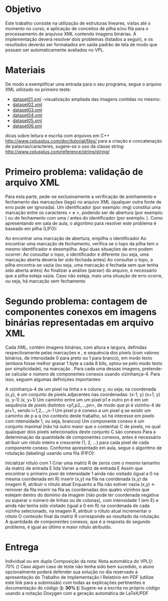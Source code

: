 # Objetivo

Este trabalho consiste na utilização de estruturas lineares, vistas até o momento no curso, e aplicação de conceitos de pilha
e/ou fila para o processamento de arquivos XML contendo imagens binárias. A implementação deverá resolver dois problemas
(listados a seguir), e os resultados deverão ser formatados em saída padrão de tela de modo que possam ser automaticamente 
avaliados no VPL.

# Materiais

De modo a exemplificar uma entrada para o seu programa, segue o arquivo XML utilizado no primeiro teste:

- [dataset01.xml](https://moodle.ufsc.br/pluginfile.php/2735418/mod_resource/content/1/dataset01.xml)
  -visualização ampliada das imagens contidas no mesmo:
- [dataset02.xml](https://moodle.ufsc.br/pluginfile.php/2753879/mod_resource/content/2/dataset02.xml)
- [dataset03.xml](https://moodle.ufsc.br/pluginfile.php/2753881/mod_resource/content/2/dataset03.xml)
- [dataset04.xml](https://moodle.ufsc.br/pluginfile.php/2753881/mod_resource/content/2/dataset04.xml)
- [dataset05.xml](https://moodle.ufsc.br/pluginfile.php/2753881/mod_resource/content/2/dataset05.xml)
- [dataset06.xml](https://moodle.ufsc.br/pluginfile.php/2753881/mod_resource/content/2/dataset06.xml)

dicas sobre leitura e escrita com arquivos em C++
http://www.cplusplus.com/doc/tutorial/files/
para a criação e concatenação de palavras/caracteres, sugere-se o uso da classe string:
http://www.cplusplus.com/reference/string/string/
# Primeiro problema: validação de arquivo XML

Para esta parte, pede-se exclusivamente a verificação de aninhamento e fechamento das marcações (tags) no arquivo XML (qualquer outra fonte de erro pode ser ignorada). Um identificador (por exemplo: img) constitui uma marcação entre os caracteres < e >, podendo ser de abertura (por exemplo: <img>) ou de fechamento com uma / antes do identificador (por exemplo: </img>). Como apresentando em sala de aula, o algoritmo para resolver este problema é baseado em pilha (LIFO):

Ao encontrar uma marcação de abertura, empilha o identificador
Ao encontrar uma marcação de fechamento, verifica se o topo da pilha tem o mesmo identificador e desempilha. Aqui duas situações de erro podem ocorrer:
Ao consultar o topo, o identificador é diferente (ou seja, uma marcação aberta deveria ter sido fechada antes)
Ao consultar o topo, a pilha encontra-se vazia (ou seja, uma marcação é fechada sem que tenha sido aberta antes)
Ao finalizar a análise (parser) do arquivo, é necessário que a pilha esteja vazia. Caso não esteja, mais uma situação de erro ocorre, ou seja, há marcação sem fechamento
# Segundo problema: contagem de componentes conexos em imagens binárias representadas em arquivo XML

Cada XML, contém imagens binárias, com altura e largura, definidas respectivamente pelas marcações <height> e <width>, e sequência dos pixels (com valores binários, de intensidade 0 para preto ou 1 para branco), em modo texto (embora fosse melhor gravar 1 byte a cada 8 bits, optou-se pelo modo texto por simplicidade), na marcação <data>. Para cada uma dessas imagens, pretende-se calcular o número de componentes conexos usando vizinhança-4. Para isso, seguem algumas definições importantes:

A vizinhança-4 de um pixel na linha x e coluna y, ou seja, na coordenada (x,y), é um conjunto de pixels adjacentes nas coordenadas:
(x-1, y)
(x+1, y)
(x, y-1)
(x, y+1)
Um caminho entre um um pixel p1 e outro pn é em um sequência de pixels distintos <p1,p2,...,pn>, de modo que pi é vizinho-4 de pi+1., sendo i=1,2,...,n-1
Um pixel p é conexo a um pixel q se existir um caminho de p a q (no contexto deste trabalho, só há interesse em pixels com intensidade 1, ou seja, brancos)
Um componente conexo é um conjunto maximal (não há outro maior que o contenha) C de pixels, no qual quaisquer dois pixels selecionados deste conjunto C são conexos
Para a determinação da quantidade de componentes conexos, antes é necessário atribuir um rótulo inteiro e crescente (1, 2, ...) para cada pixel de cada componente conexo. Conforme apresentado em aula, segue o algoritmo de rotulação (labeling) usando uma fila (FIFO):

Inicializar rótulo com 1
Criar uma matriz R de zeros com o mesmo tamanho da matriz de entrada E lida
Varrer a matriz de entrada E
Assim que encontrar o primeiro pixel de intensidade 1 ainda não visitado (igual a 0 na mesma coordenada em R)
inserir (x,y) na fila
na coordenada (x,y) da imagem R, atribuir o rótulo atual
Enquanto a fila não estiver vazia
(x,y) ← remover da fila
inserir na fila as coordenadas dos quatro vizinhos que estejam dentro do domínio da imagem (não pode ter coordenada negativa ou superar o número de linhas ou de colunas), com intensidade 1 (em E) e ainda não tenha sido visitado (igual a 0 em R)
na coordenada de cada vizinho selecionado, na imagem R, atribuir o rótulo atual
incrementar o rótulo
O conteúdo final da matriz R corresponde ao resultado da rotulação. A quantidade de componentes conexos, que é a resposta do segundo problema, é igual ao último e maior rótulo atribuído.

# Entrega

Individual ou em dupla
Composição da nota:
Nota automática do VPL(*): 70%
(*) Caso algum caso de teste não tenha sido bem sucedido, o aluno opcionalmente poderá defender sua solução no dia reservado à apresentação do Trabalho de Implementação I
Relatório em PDF (utilize este link para a submissão) com todas as explicações pertinentes e documentação do código (**): 30%
(**) Sugere-se a escrita no próprio código usando a notação Doxygen com a geração automática de LaTeX/PDF
